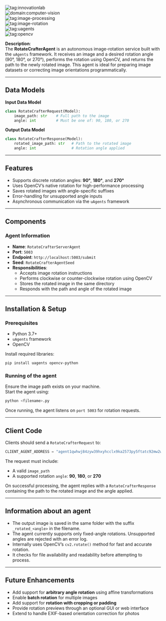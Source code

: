 ![tag:innovationlab](https://img.shields.io/badge/innovationlab-3D8BD3)  
![domain:computer-vision](https://img.shields.io/badge/computer--vision-3D8BD3)  
![tag:image-processing](https://img.shields.io/badge/image--processing-3D8BD3)  
![tag:image-rotation](https://img.shields.io/badge/image--rotation-3D8BD3)  
![tag:uagents](https://img.shields.io/badge/uagents-3D8BD3)  
![tag:opencv](https://img.shields.io/badge/opencv-3D8BD3)

**Description**:  
The **RotateCrafterAgent** is an autonomous image-rotation service built with the `uAgents` framework. It receives an image and a desired rotation angle (90°, 180°, or 270°), performs the rotation using OpenCV, and returns the path to the newly rotated image. This agent is ideal for preparing image datasets or correcting image orientations programmatically.

---

## Data Models

**Input Data Model**

```python
class RotateCrafterRequest(Model):
    image_path: str    # Full path to the image
    angle: int         # Must be one of: 90, 180, or 270
```

**Output Data Model**

```python
class RotateCrafterResponse(Model):
    rotated_image_path: str   # Path to the rotated image
    angle: int                # Rotation angle applied
```

---

## Features

- Supports discrete rotation angles: **90°**, **180°**, and **270°**
- Uses OpenCV’s native rotation for high-performance processing
- Saves rotated images with angle-specific suffixes
- Error-handling for unsupported angle inputs
- Asynchronous communication via the `uAgents` framework

---

## Components

### Agent Information
- **Name**: `RotateCrafterServerAgent`
- **Port**: `5003`
- **Endpoint**: `http://localhost:5003/submit`
- **Seed**: `RotateCrafterAgentSeed`
- **Responsibilities**:  
  - Accepts image rotation instructions  
  - Performs clockwise or counter-clockwise rotation using OpenCV  
  - Stores the rotated image in the same directory  
  - Responds with the path and angle of the rotated image  

---

## Installation & Setup

### Prerequisites

- Python 3.7+
- `uAgents` framework
- OpenCV

Install required libraries:

```bash
pip install uagents opencv-python
```

### Running of the agent 

Ensure the image path exists on your machine.  
Start the agent using:

```bash
python <filename>.py
```

Once running, the agent listens on `port 5003` for rotation requests.

---

## Client Code

Clients should send a `RotateCrafterRequest` to:

```python
CLIENT_AGENT_ADDRESS = "agent1qwhwj84zyw39hxyhcclx9ka2573py5ftatc92mw2wc98tvdj6e6cjrjjwjt"
```

The request must include:
- A valid `image_path`
- A supported rotation `angle`: **90**, **180**, or **270**

On successful processing, the agent replies with a `RotateCrafterResponse` containing the path to the rotated image and the angle applied.

---

## Information about an agent  

- The output image is saved in the same folder with the suffix `_rotated_<angle>` in the filename.
- The agent currently supports only fixed-angle rotations. Unsupported angles are rejected with an error log.
- Internally uses OpenCV’s `cv2.rotate()` method for fast and accurate rotation.
- It checks for file availability and readability before attempting to process.

---

## Future Enhancements

- Add support for **arbitrary angle rotation** using affine transformations
- Enable **batch rotation** for multiple images
- Add support for **rotation with cropping or padding**
- Provide rotation previews through an optional GUI or web interface
- Extend to handle EXIF-based orientation correction for photos

